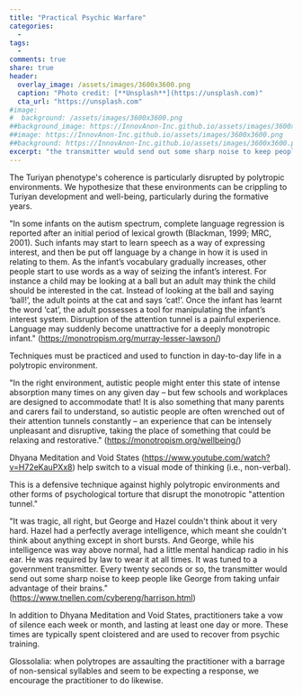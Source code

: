 ```yaml
---
title: "Practical Psychic Warfare"
categories:
  - 
tags:
  - 
comments: true
share: true
header:
  overlay_image: /assets/images/3600x3600.png
  caption: "Photo credit: [**Unsplash**](https://unsplash.com)"
  cta_url: "https://unsplash.com"
#image:
#  background: /assets/images/3600x3600.png
##background_image: https://InnovAnon-Inc.github.io/assets/images/3600x3600.png
##image: https://InnovAnon-Inc.github.io/assets/images/3600x3600.png
##background: https://InnovAnon-Inc.github.io/assets/images/3600x3600.png
excerpt: "the transmitter would send out some sharp noise to keep people like George from taking unfair advantage of their brains"
---
```


The Turiyan phenotype's coherence is particularly disrupted by polytropic environments.
We hypothesize that these environments can be crippling to Turiyan development and well-being,
particularly during the formative years.

"In some infants on the autism spectrum, complete language regression is reported after an initial period of lexical growth (Blackman, 1999; MRC, 2001). Such infants may start to learn speech as a way of expressing interest, and then be put off language by a change in how it is used in relating to them. As the infant’s vocabulary gradually increases, other people start to use words as a way of seizing the infant’s interest. For instance a child may be looking at a ball but an adult may think the child should be interested in the cat. Instead of looking at the ball and saying ‘ball!’, the adult points at the cat and says ‘cat!’. Once the infant has learnt the word ‘cat’, the adult possesses a tool for manipulating the infant’s interest system. Disruption of the attention tunnel is a painful experience. Language may suddenly become unattractive for a deeply monotropic infant." (https://monotropism.org/murray-lesser-lawson/)

Techniques must be practiced and used to function in day-to-day life in a polytropic environment.

"In the right environment, autistic people might enter this state of intense absorption many times on any given day – but few schools and workplaces are designed to accommodate that! It is also something that many parents and carers fail to understand, so autistic people are often wrenched out of their attention tunnels constantly – an experience that can be intensely unpleasant and disruptive, taking the place of something that could be relaxing and restorative." (https://monotropism.org/wellbeing/)

Dhyana Meditation and Void States (https://www.youtube.com/watch?v=H72eKauPXx8) help switch to a visual mode of thinking (i.e., non-verbal).

This is a defensive technique against highly polytropic environments and other forms of psychological torture
that disrupt the monotropic "attention tunnel."

"It was tragic, all right, but George and Hazel couldn't think about it very hard. Hazel had a perfectly average intelligence, which meant she couldn't think about anything except in short bursts. And George, while his intelligence was way above normal, had a little mental handicap radio in his ear. He was required by law to wear it at all times. It was tuned to a government transmitter. Every twenty seconds or so, the transmitter would send out some sharp noise to keep people like George from taking unfair advantage of their brains." (https://www.tnellen.com/cybereng/harrison.html)

In addition to Dhyana Meditation and Void States, practitioners take a vow of silence each week or month, and lasting at least one day or more. These times are typically spent cloistered and are used to recover from psychic training.

Glossolalia: when polytropes are assaulting the practitioner with a barrage of non-sensical syllables and seem to be expecting a response, we encourage the practitioner to do likewise.

